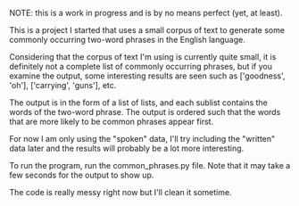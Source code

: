 NOTE: this is a work in progress and is by no means perfect (yet, at least).

This is a project I started that uses a small corpus of text to generate some commonly occurring two-word phrases in the English language.

Considering that the corpus of text I'm using is currently quite small, it is definitely not a complete list of commonly occurring phrases, but if you examine the output, some interesting results are seen such as ['goodness', 'oh'], ['carrying', 'guns'], etc.

The output is in the form of a list of lists, and each sublist contains the words of the two-word phrase. The output is ordered such that the words that are more likely to be common phrases appear first.

For now I am only using the "spoken" data, I'll try including the "written" data later and the results will probably be a lot more interesting.

To run the program, run the common_phrases.py file. Note that it may take a few seconds for the output to show up.

The code is really messy right now but I'll clean it sometime.



